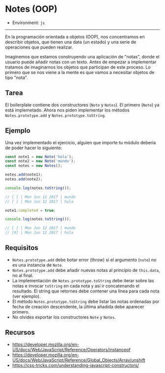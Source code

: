 # Notes (OOP)

* Environment: `js`

***

En la programación orientada a objetos (OOP), nos concentramos en describir
objetos, que tienen una data (un estado) y una serie de operaciones que pueden
realizar.

Imaginemos que estamos construyendo una aplicación de "notas", donde el usuario
puede añadir notas con un texto. Antes de empezar a implementar tratamos de
imaginarnos los objetos que participan de este proceso. Lo primero que se nos
viene a la mente es que vamos a necesitar objetos de tipo "nota".

## Tarea

El boilerplate contiene dos constructores (`Note` y `Notes`). El primero
(`Note`) ya está implemetado. Ahora nos piden implementar los métodos
`Notes.prototype.add` y `Notes.prototype.toString`.

## Ejemplo

Una vez implementado el ejercicio, alguien que importe tu módulo debería de
poder hacer lo siguiente:

```js
const note1 = new Note('hola');
const note2 = new Note('mundo');
const notes = new Notes();

notes.add(note1);
notes.add(note2);

console.log(notes.toString());

// [ ] | Mon Jun 12 2017 | mundo
// [ ] | Mon Jun 12 2017 | hola

note1.completed = true;

console.log(notes.toString());

// [ ] | Mon Jun 12 2017 | mundo
// [X] | Mon Jun 12 2017 | hola
```

## Requisitos

* `Notes.prototype.add` debe botar error (throw) si el argumento (`note`) no es
  una instancia de `Note`.
* `Notes.prototype.add` debe añadir nuevas notas al principio de `this.data`, no
  al final.
* La implementación de `Notes.prototype.toString` debe iterar sobre las notas e
  invocar `toString` en cada nota y así ir concatenando el resultado. El string
  que retornes debe contener una línea para cada nota (ver ejemplo).
* El método `Notes.prototype.toString` debe listar las notas ordenadas por fecha
  de creación descendente, la última añadida debe aparecer primero.
* No olvides exportar los constructores `Note` y `Notes`.

## Recursos

* https://developer.mozilla.org/en-US/docs/Web/JavaScript/Reference/Operators/instanceof
* https://developer.mozilla.org/en-US/docs/Web/JavaScript/Reference/Global_Objects/Array/unshift
* https://css-tricks.com/understanding-javascript-constructors/

